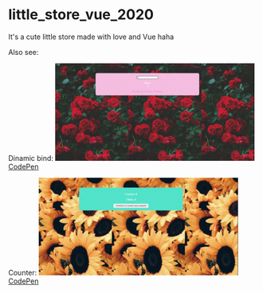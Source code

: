 # little_store_vue_2020
It's a cute little store made with love and Vue haha


Also see:

Dinamic bind:
<img style="width: 400px;" src="src/dinamic_bind.gif"/>
<a href="https://codepen.io/wolfhaltz/pen/jOqZZKG">CodePen</a>

Counter:
<img style="width: 400px;" src="src/counter.gif"/>
<a href="https://codepen.io/wolfhaltz/pen/qBZxoXb">CodePen</a>